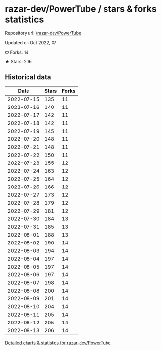 # razar-dev/PowerTube / stars & forks statistics

Repository url: [/razar-dev/PowerTube](https://github.com/razar-dev/PowerTube)

Updated on Oct 2022, 07

☋ Forks: 14

★ Stars: 206

## Historical data
| Date | Stars | Forks |
|------|-------|-------|
| 2022-07-15 | 135 | 11 | 
| 2022-07-16 | 140 | 11 | 
| 2022-07-17 | 142 | 11 | 
| 2022-07-18 | 142 | 11 | 
| 2022-07-19 | 145 | 11 | 
| 2022-07-20 | 148 | 11 | 
| 2022-07-21 | 148 | 11 | 
| 2022-07-22 | 150 | 11 | 
| 2022-07-23 | 155 | 12 | 
| 2022-07-24 | 163 | 12 | 
| 2022-07-25 | 164 | 12 | 
| 2022-07-26 | 166 | 12 | 
| 2022-07-27 | 173 | 12 | 
| 2022-07-28 | 179 | 12 | 
| 2022-07-29 | 181 | 12 | 
| 2022-07-30 | 184 | 13 | 
| 2022-07-31 | 185 | 13 | 
| 2022-08-01 | 188 | 13 | 
| 2022-08-02 | 190 | 14 | 
| 2022-08-03 | 194 | 14 | 
| 2022-08-04 | 197 | 14 | 
| 2022-08-05 | 197 | 14 | 
| 2022-08-06 | 197 | 14 | 
| 2022-08-07 | 198 | 14 | 
| 2022-08-08 | 200 | 14 | 
| 2022-08-09 | 201 | 14 | 
| 2022-08-10 | 204 | 14 | 
| 2022-08-11 | 205 | 14 | 
| 2022-08-12 | 205 | 14 | 
| 2022-08-13 | 206 | 14 | 


[Detailed charts & statistics for razar-dev/PowerTube](https://reviewgithub.com/rep/razar-dev/PowerTube)
